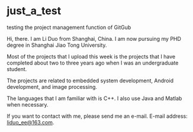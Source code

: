 # just_a_test
testing the project management function of GitGub

Hi, there. I am Li Duo from Shanghai, China. I am now pursuing my PHD degree in Shanghai Jiao Tong University.

Most of the projects that I upload this week is the projects that I have completed about two to three years ago when I was an undergraduate student.

The projects are related to embedded system development, Android development, and image processing.

The languages that I am familiar with is C++. I also use Java and Matlab when necessary.

If you want to contact with me, please send me an e-mail. 
E-mail address: liduo_ee@163.com.
